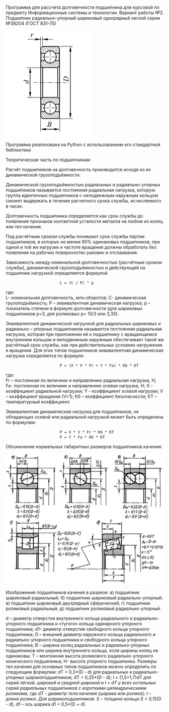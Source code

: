 Программа для рассчета долговечности подшипника для курсовой по предмету
                    Информационные системы и технологии.
                            Вариант работы №2. 
Подшипник радиально-упорный шариковый однорядный легкой серии №36204 (ГОСТ 831-75)

![img_2.png](img_2.png)

Программа реализована на Python с использованием его стандартной библиотеки 

Теоритическая часть по подшипникам:

Расчёт подшипников на долговечность производится исходя из их динамической грузоподъёмности.

Динамической грузоподъёмностью радиальных и радиально-упорных подшипников называется постоянная радиальная нагрузка, 
которую группа идентичных  подшипников с неподвижным наружным кольцом сможет выдержать в течение расчетного срока 
службы, исчисляемого в часах.

Долговечность подшипника определяется как срок службы до появления признаков контактной усталости металла на любом 
из колец или тел качения.

Под расчётным сроком службы понимают срок службы партии подшипников, в которых не менее 90% одинаковых подшипников, 
при одной и той же нагрузке и частоте вращения должны обработать без появления  на рабочих поверхностях раковин и 
отслаивания.

Зависимость между номинальной долговечностью (расчётным сроком службы), динамической грузоподъёмностью и
действующей на подшипник нагрузкой определяется формулой

                            L = (C / P) ^ p

где:        
L- номинальная долговечность, млн.оборотов;
C- динамическая грузоподъёмность;
P – эквивалентная динамическая нагрузка;
p – показатель степени в формуле долговечности
                (для шариковых подшипников p=3, для роликовых p= 10/3 или 3,33).

Эквивалентной динамической нагрузкой для радиальных шариковых и радиально – упорных подшипников называется
постоянная радиальная нагрузка, которая при приложении её к подшипнику с вращающимся внутренним кольцом и
неподвижным наружным обеспечивает такой же расчётный срок службы, как при действительных условиях нагружения
и вращения. Для этих типов подшипников эквивалентная динамическая нагрузка определяется по формуле:

                            P = (X * V * Fr + Y * Fa) * Кб * КT

где:  
Fr – постоянная по величине и направлению радиальная нагрузка, Н;
Fa- постоянная по величине и направлению осевая нагрузка, Н;
X - коэффициент радиальной нагрузки;
Y - коэффициент осевой нагрузки;
V – коэффициент вращения (V=1);
Кб – коэффициент безопасности;
КT – температурный коэффициент.

Эквивалентная динамическая нагрузка для подшипников, не обладающих осевой или
радиальной нагрузкой может быть определена по формулам:

                            P = X * V * Fr * Кб * КT
                            P = Y * Fa * Кб * КT

Обозначение нормальных габаритных размеров подшипников качения:

![img_1.png](img_1.png)

Изображение подшипников качения в разрезе:
а) подшипник шариковый радиальный;
б) подшипник шариковый радиально-упорный;
в) подшипник шариковый двухрядный сферический;
г) подшипник роликовый радиальный;
д) подшипник роликовый радиально-упорный.

d – диаметр отверстия внутреннего кольца радиального и радиально-упорного подшипника и «тугого» кольца одинарного упорного подшипника;
d1– диаметр отверстия свободного кольца упорного подшипника;
D – внешний диаметр наружного кольца  радиального и радиально-упорного подшипника и свободного кольца упорного подшипника;
B – ширина колец  радиальных и радиально-упорных подшипников или ширина внутреннего кольца, если ширины колец не одинаковы;
T – монтажная высота роликового радиально-упорного конического подшипника;
H- высота упорного подшипника.
Размеры тел качения для основных типов подшипников можно определить по следующим формулам:
dТ = 0,3*(D - d) для радиальных и радиально-упорных шарикоподшипников;
dТ = 0,25*(D - d); 
l = (1,5+1,7)*dТ  для серий лёгкой, широкой и средней широкой и l = dТ у всех остальных серий радиальных подшипников с короткими цилиндрическими роликами,
где dТ  - диаметр тела качения (шарика или ролика);
      l – длина ролика.
Для шарикоподшипников:
S – толщина кольца S = 0,15*(D - d),
d1 – ось шарика d1 = 0,5*(D + d).